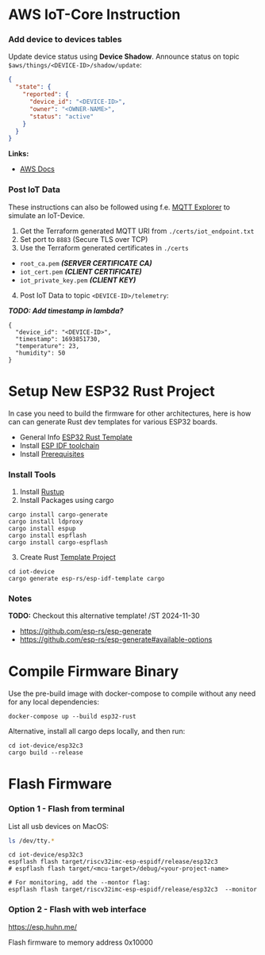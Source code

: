 # AWS IoT-Core Instruction

### Add device to devices tables

Update device status using **Device Shadow**.
Announce status on topic `$aws/things/<DEVICE-ID>/shadow/update`:

```json
{
  "state": {
    "reported": {
      "device_id": "<DEVICE-ID>",
      "owner": "<OWNER-NAME>",
      "status": "active"
    }
  }
}
```

**Links:**

- [AWS Docs](https://docs.aws.amazon.com/iot/latest/developerguide/device-shadow-mqtt.html?icmpid=docs_iot_hp_manage_things)

### Post IoT Data

These instructions can also be followed using f.e. [MQTT Explorer](https://mqtt-explorer.com/) to simulate an IoT-Device.

1. Get the Terraform generated MQTT URI from `./certs/iot_endpoint.txt`
2. Set port to `8883` (Secure TLS over TCP)
3. Use the Terraform generated certificates in `./certs`

- `root_ca.pem` **_(SERVER CERTIFICATE CA)_**
- `iot_cert.pem` **_(CLIENT CERTIFICATE)_**
- `iot_private_key.pem` **_(CLIENT KEY)_**

4. Post IoT Data to topic `<DEVICE-ID>/telemetry`:

_**TODO: Add timestamp in lambda?**_

```shell
{
  "device_id": "<DEVICE-ID>",
  "timestamp": 1693851730,
  "temperature": 23,
  "humidity": 50
}
```

# Setup New ESP32 Rust Project

In case you need to build the firmware for other architectures, here is how can can generate Rust dev templates for various ESP32 boards.

- General Info [ESP32 Rust Template](https://github.com/esp-rs/esp-idf-template)
- Install [ESP IDF toolchain](https://docs.espressif.com/projects/esp-idf/en/latest/esp32/get-started/linux-macos-setup.html#step-1-install-prerequisites)
- Install [Prerequisites](https://github.com/esp-rs/esp-idf-template?tab=readme-ov-file#prerequisites)

### Install Tools

1. Install [Rustup](https://rustup.rs/)
2. Install Packages using cargo

```shell
cargo install cargo-generate
cargo install ldproxy
cargo install espup
cargo install espflash
cargo install cargo-espflash
```

3. Create Rust [Template Project](https://github.com/esp-rs/esp-idf-template?tab=readme-ov-file)

```shell
cd iot-device
cargo generate esp-rs/esp-idf-template cargo
```

### Notes

**TODO:** Checkout this alternative template! /ST 2024-11-30

- https://github.com/esp-rs/esp-generate
- https://github.com/esp-rs/esp-generate#available-options

# Compile Firmware Binary

Use the pre-build image with docker-compose to compile without any need for any local dependencies:

```shell
docker-compose up --build esp32-rust
```

Alternative, install all cargo deps locally, and then run:

```shell
cd iot-device/esp32c3
cargo build --release
```

# Flash Firmware

### Option 1 - Flash from terminal

List all usb devices on MacOS:

```zsh
ls /dev/tty.*
```

```shell
cd iot-device/esp32c3
espflash flash target/riscv32imc-esp-espidf/release/esp32c3
# espflash flash target/<mcu-target>/debug/<your-project-name>

# For monitoring, add the --montor flag:
espflash flash target/riscv32imc-esp-espidf/release/esp32c3  --monitor
```

### Option 2 - Flash with web interface

https://esp.huhn.me/

Flash firmware to memory address 0x10000
